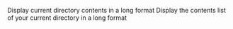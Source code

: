 Display current directory contents in a long format
Display the contents list of your current directory in a long format
